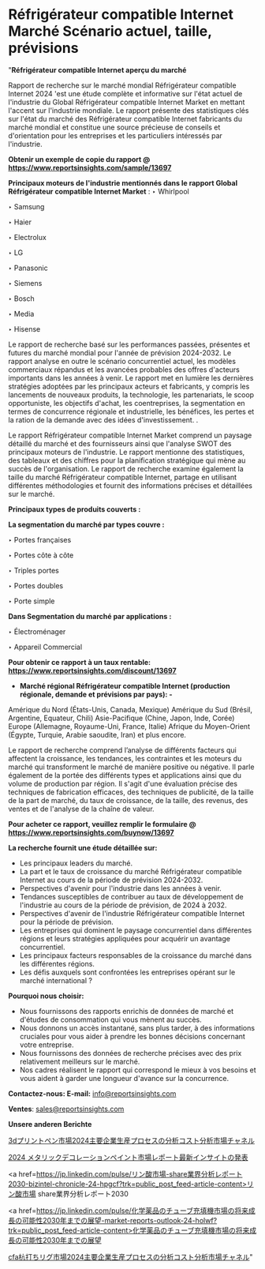 # Réfrigérateur compatible Internet Marché Scénario actuel, taille, prévisions

"<strong>Réfrigérateur compatible Internet aperçu du marché</strong>

Rapport de recherche sur le marché mondial Réfrigérateur compatible Internet 2024 'est une étude complète et informative sur l'état actuel de l'industrie du Global Réfrigérateur compatible Internet Market en mettant l'accent sur l'industrie mondiale. Le rapport présente des statistiques clés sur l'état du marché des Réfrigérateur compatible Internet fabricants du marché mondial et constitue une source précieuse de conseils et d'orientation pour les entreprises et les particuliers intéressés par l'industrie.

<strong>Obtenir un exemple de copie du rapport @ <a href=https://www.reportsinsights.com/sample/13697>https://www.reportsinsights.com/sample/13697</a></strong>

<strong>Principaux moteurs de l'industrie mentionnés dans le rapport Global Réfrigérateur compatible Internet Market</strong> :
‣ Whirlpool

‣ Samsung

‣ Haier

‣ Electrolux

‣ LG

‣ Panasonic

‣ Siemens

‣ Bosch

‣ Media

‣ Hisense

Le rapport de recherche basé sur les performances passées, présentes et futures du marché mondial pour l'année de prévision 2024-2032. Le rapport analyse en outre le scénario concurrentiel actuel, les modèles commerciaux répandus et les avancées probables des offres d'acteurs importants dans les années à venir. Le rapport met en lumière les dernières stratégies adoptées par les principaux acteurs et fabricants, y compris les lancements de nouveaux produits, la technologie, les partenariats, le scoop opportuniste, les objectifs d'achat, les coentreprises, la segmentation en termes de concurrence régionale et industrielle, les bénéfices, les pertes et la ration de la demande avec des idées d'investissement. .

Le rapport Réfrigérateur compatible Internet Market comprend un paysage détaillé du marché et des fournisseurs ainsi que l'analyse SWOT des principaux moteurs de l'industrie. Le rapport mentionne des statistiques, des tableaux et des chiffres pour la planification stratégique qui mène au succès de l'organisation. Le rapport de recherche examine également la taille du marché Réfrigérateur compatible Internet, partage en utilisant différentes méthodologies et fournit des informations précises et détaillées sur le marché.

<strong>Principaux types de produits couverts :</strong>

<strong>La segmentation du marché par types couvre :</strong>

‣ Portes françaises

‣ Portes côte à côte

‣ Triples portes

‣ Portes doubles

‣ Porte simple

<strong>Dans Segmentation du marché par applications :</strong>

‣ Électroménager

‣ Appareil Commercial

<strong>Pour obtenir ce rapport à un taux rentable: <a href=https://www.reportsinsights.com/discount/13697>https://www.reportsinsights.com/discount/13697</a></strong>
<ul>
  <li><strong>Marché régional Réfrigérateur compatible Internet (production régionale, demande et prévisions par pays): -</strong></li>
</ul>
Amérique du Nord (États-Unis, Canada, Mexique)
Amérique du Sud (Brésil, Argentine, Equateur, Chili)
Asie-Pacifique (Chine, Japon, Inde, Corée)
Europe (Allemagne, Royaume-Uni, France, Italie)
Afrique du Moyen-Orient (Égypte, Turquie, Arabie saoudite, Iran) et plus encore.

Le rapport de recherche comprend l’analyse de différents facteurs qui affectent la croissance, les tendances, les contraintes et les moteurs du marché qui transforment le marché de manière positive ou négative. Il parle également de la portée des différents types et applications ainsi que du volume de production par région. Il s'agit d'une évaluation précise des techniques de fabrication efficaces, des techniques de publicité, de la taille de la part de marché, du taux de croissance, de la taille, des revenus, des ventes et de l'analyse de la chaîne de valeur.

<strong>Pour acheter ce rapport, veuillez remplir le formulaire @   <a href=https://www.reportsinsights.com/buynow/13697>https://www.reportsinsights.com/buynow/13697</a></strong>

<strong>La recherche fournit une étude détaillée sur:</strong>
<ul>
  <li>Les principaux leaders du marché.</li>
  <li>La part et le taux de croissance du marché Réfrigérateur compatible Internet au cours de la période de prévision 2024-2032.</li>
  <li>Perspectives d'avenir pour l'industrie dans les années à venir.</li>
  <li>Tendances susceptibles de contribuer au taux de développement de l'industrie au cours de la période de prévision, de 2024 à 2032.</li>
  <li>Perspectives d'avenir de l'industrie Réfrigérateur compatible Internet pour la période de prévision.</li>
  <li>Les entreprises qui dominent le paysage concurrentiel dans différentes régions et leurs stratégies appliquées pour acquérir un avantage concurrentiel.</li>
  <li>Les principaux facteurs responsables de la croissance du marché dans les différentes régions.</li>
  <li>Les défis auxquels sont confrontées les entreprises opérant sur le marché international ?</li>
</ul>
<strong>Pourquoi nous choisir:</strong>
<ul>
  <li>Nous fournissons des rapports enrichis de données de marché et d'études de consommation qui vous mènent au succès.</li>
  <li>Nous donnons un accès instantané, sans plus tarder, à des informations cruciales pour vous aider à prendre les bonnes décisions concernant votre entreprise.</li>
  <li>Nous fournissons des données de recherche précises avec des prix relativement meilleurs sur le marché.</li>
  <li>Nos cadres réalisent le rapport qui correspond le mieux à vos besoins et vous aident à garder une longueur d'avance sur la concurrence.</li>
</ul>
<strong>Contactez-nous:
</strong><strong>E-mail:</strong> <a href=mailto:info@reportsinsights.com>info@reportsinsights.com</a>

<strong>Ventes</strong>: <a href=mailto:sales@reportsinsights.com>sales@reportsinsights.com</a>

<strong>Unsere anderen Berichte</strong>

<a href=https://www.linkedin.com/pulse/3dプリントペン市場2024主要企業生産プロセスの分析コスト分析市場チャネル-reports-insights-expert-qv7de/>3dプリントペン市場2024主要企業生産プロセスの分析コスト分析市場チャネル</a>

<a href=https://www.linkedin.com/pulse/2024-メタリックデコレーションペイント市場レポート最新インサイトの発表-infopulse-daily-360-tvgmf/>2024 メタリックデコレーションペイント市場レポート最新インサイトの発表</a>

<a href=https://jp.linkedin.com/pulse/リン酸市場-share業界分析レポート2030-bizintel-chronicle-24-hpgcf?trk=public_post_feed-article-content>リン酸市場 share業界分析レポート2030</a>

<a href=https://jp.linkedin.com/pulse/化学薬品のチューブ充填機市場の将来成長の可能性2030年までの展望-market-reports-outlook-24-holwf?trk=public_post_feed-article-content>化学薬品のチューブ充填機市場の将来成長の可能性2030年までの展望</a>

<a href=https://www.linkedin.com/pulse/cfa杭打ちリグ市場2024主要企業生産プロセスの分析コスト分析市場チャネル-infopulse-daily-360-thohf/>cfa杭打ちリグ市場2024主要企業生産プロセスの分析コスト分析市場チャネル</a>"

